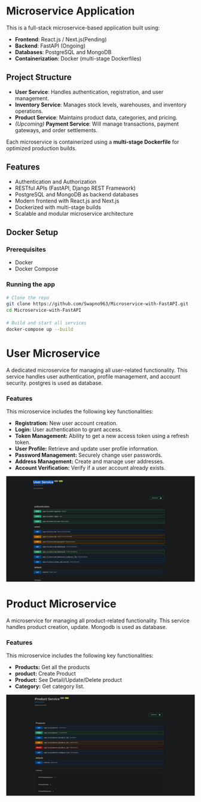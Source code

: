 # Microservice Application

This is a full-stack microservice-based application built using:

- **Frontend**: React.js / Next.js(Pending)
- **Backend**: FastAPI (Ongoing)
- **Databases**: PostgreSQL and MongoDB
- **Containerization**: Docker (multi-stage Dockerfiles)

## Project Structure
- **User Service**: Handles authentication, registration, and user management.
- **Inventory Service**: Manages stock levels, warehouses, and inventory operations.
- **Product Service**: Maintains product data, categories, and pricing.
- *(Upcoming)* **Payment Service**: Will manage transactions, payment gateways, and order settlements.

Each microservice is containerized using a **multi-stage Dockerfile** for optimized production builds.

## Features

- Authentication and Authorization
- RESTful APIs (FastAPI, Django REST Framework)
- PostgreSQL and MongoDB as backend databases
- Modern frontend with React.js and Next.js
- Dockerized with multi-stage builds
- Scalable and modular microservice architecture

## Docker Setup

### Prerequisites

- Docker
- Docker Compose

### Running the app

```bash
# Clone the repo
git clone https://github.com/Swapno963/Microservice-with-FastAPI.git
cd Microservice-with-FastAPI

# Build and start all services
docker-compose up --build
```




# User Microservice

A dedicated microservice for managing all user-related functionality. This service handles user authentication, profile management, and account security.
postgres is used as database.

### Features

This microservice includes the following key functionalities:

* **Registration:** New user account creation.
* **Login:** User authentication to grant access.
* **Token Management:** Ability to get a new access token using a refresh token.
* **User Profile:** Retrieve and update user profile information.
* **Password Management:** Securely change user passwords.
* **Address Management:** Create and manage user addresses.
* **Account Verification:** Verify if a user account already exists.

![A screenshot of the User Microservice](project-screenshot/User%20Service.png)



# Product Microservice

A microservice for managing all product-related functionality. This service handles product creation, update.
Mongodb is used as database.
### Features

This microservice includes the following key functionalities:

* **Products:** Get all the products
* **product:** Create Product
* **Product<id>:** See Detail/Update/Delete product
* **Category:** Get category list.


![A screenshot of the User Microservice](project-screenshot/Product%20Servicce.png)

